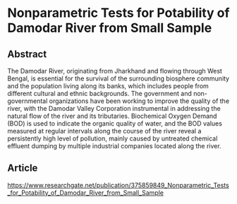 # Nonparametric Tests for Potability of Damodar River from Small Sample
## Abstract
The Damodar River, originating from Jharkhand and flowing through West Bengal, is essential for the survival of the surrounding biosphere community and the population living along its banks, which includes people from different cultural and ethnic backgrounds. The government and non-governmental organizations have been working to improve the quality of the river, with the Damodar Valley Corporation instrumental in addressing the natural flow of the river and its tributaries. Biochemical Oxygen Demand (BOD) is used to indicate the organic quality of water, and the BOD values measured at regular intervals along the course of the river reveal a persistently high level of pollution, mainly caused by untreated chemical effluent dumping by multiple industrial companies located along the river.
## Article
https://www.researchgate.net/publication/375859849_Nonparametric_Tests_for_Potability_of_Damodar_River_from_Small_Sample
